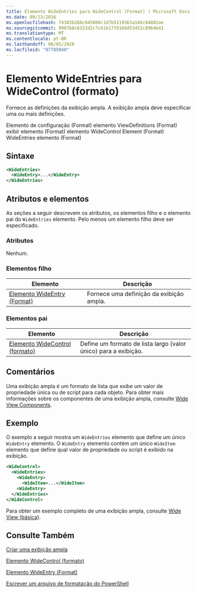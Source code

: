 ```yaml
---
title: Elemento WideEntries para WideControl (Format) | Microsoft Docs
ms.date: 09/13/2016
ms.openlocfilehash: 74383b288c945008c1d7b5119363a166c04802ae
ms.sourcegitcommit: 0907b8c6322d2c7c61b17f8168d53452c8964b41
ms.translationtype: MT
ms.contentlocale: pt-BR
ms.lasthandoff: 08/05/2020
ms.locfileid: "87785040"
---
```

# <a name="wideentries-element-for-widecontrol-format"></a>Elemento WideEntries para WideControl (formato)

Fornece as definições da exibição ampla. A exibição ampla deve especificar uma ou mais definições.

Elemento de configuração (Format) elemento ViewDefinitions (Format) exibir elemento (Format) elemento WideControl Element (Format) WideEntries elemento (Format)

## <a name="syntax"></a>Sintaxe

```xml
<WideEntries>
  <WideEntry>...</WideEntry>
</WideEntries>

```

## <a name="attributes-and-elements"></a>Atributos e elementos

As seções a seguir descrevem os atributos, os elementos filho e o elemento pai do `WideEntries` elemento. Pelo menos um elemento filho deve ser especificado.

### <a name="attributes"></a>Atributos

Nenhum.

### <a name="child-elements"></a>Elementos filho

|Elemento|Descrição|
|-------------|-----------------|
|[Elemento WideEntry (Format)](./wideentry-element-for-widecontrol-format.md)|Fornece uma definição da exibição ampla.|

### <a name="parent-elements"></a>Elementos pai

|Elemento|Descrição|
|-------------|-----------------|
|[Elemento WideControl (formato)](./widecontrol-element-format.md)|Define um formato de lista largo (valor único) para a exibição.|

## <a name="remarks"></a>Comentários

Uma exibição ampla é um formato de lista que exibe um valor de propriedade única ou de script para cada objeto. Para obter mais informações sobre os componentes de uma exibição ampla, consulte [Wide View Components](./creating-a-wide-view.md).

## <a name="example"></a>Exemplo

O exemplo a seguir mostra um `WideEntries` elemento que define um único `WideEntry` elemento. O `WideEntry` elemento contém um único `WideItem` elemento que define qual valor de propriedade ou script é exibido na exibição.

```xml
<WideControl>
  <WideEntries>
    <WideEntry>
      <WideItem>...</WideItem>
    <WideEntry>
  </WideEntries>
</WideControl>
```

Para obter um exemplo completo de uma exibição ampla, consulte [Wide View (básica)](./wide-view-basic.md).

## <a name="see-also"></a>Consulte Também

[Criar uma exibição ampla](./creating-a-wide-view.md)

[Elemento WideControl (formato)](./widecontrol-element-format.md)

[Elemento WideEntry (Format)](./wideentry-element-for-widecontrol-format.md)

[Escrever um arquivo de formatação do PowerShell](./writing-a-powershell-formatting-file.md)
